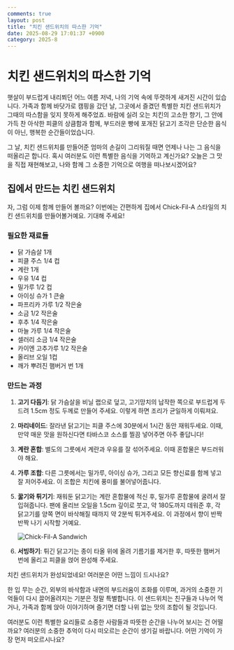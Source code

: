 ```yaml
---
comments: true
layout: post
title: "치킨 샌드위치의 따스한 기억"
date: 2025-08-29 17:01:37 +0900
category: 2025-8
---
```


# 치킨 샌드위치의 따스한 기억

햇살이 부드럽게 내리쬐던 어느 여름 저녁, 나의 기억 속에 뚜렷하게 새겨진 시간이 있습니다. 가족과 함께 바닷가로 캠핑을 갔던 날, 그곳에서 즐겼던 특별한 치킨 샌드위치가 그때의 따스함을 잊지 못하게 해주었죠. 바람에 실려 오는 치킨의 고소한 향기, 그 안에 가득 찬 아삭한 피클의 상큼함과 함께, 부드러운 빵에 포개진 닭고기 조각은 단순한 음식이 아닌, 행복한 순간들이었습니다.

그 날, 치킨 샌드위치를 만들어준 엄마의 손길이 그리워질 때면 언제나 나는 그 음식을 떠올리곤 합니다. 혹시 여러분도 이런 특별한 음식을 기억하고 계신가요? 오늘은 그 맛을 직접 재현해보고, 나와 함께 그 소중한 기억으로 여행을 떠나보시겠어요?

  

## 집에서 만드는 치킨 샌드위치

자, 그럼 이제 함께 만들어 볼까요? 이번에는 간편하게 집에서 Chick-Fil-A 스타일의 치킨 샌드위치를 만들어볼거예요. 기대해 주세요!

### 필요한 재료들

- 닭 가슴살 1개
- 피클 주스 1/4 컵
- 계란 1개
- 우유 1/4 컵
- 밀가루 1/2 컵
- 아이싱 슈가 1 큰술
- 파프리카 가루 1/2 작은술
- 소금 1/2 작은술
- 후추 1/4 작은술
- 마늘 가루 1/4 작은술
- 셀러리 소금 1/4 작은술
- 카이엔 고추가루 1/2 작은술
- 올리브 오일 1컵
- 깨가 뿌려진 햄버거 번 1개

  

### 만드는 과정

1. **고기 다듬기**: 닭 가슴살을 비닐 랩으로 덮고, 고기망치의 납작한 쪽으로 부드럽게 두드려 1.5cm 정도 두께로 만들어 주세요. 이렇게 하면 조리가 균일하게 이뤄져요.

2. **마리네이드**: 잘라낸 닭고기는 피클 주스에 30분에서 1시간 동안 재워두세요. 이때, 만약 매운 맛을 원하신다면 타바스코 소스를 찔끔 넣어주면 아주 좋답니다!

3. **계란 혼합**: 별도의 그릇에서 계란과 우유를 잘 섞어주세요. 이때 혼합물은 부드러워야 해요.

4. **가루 조합**: 다른 그릇에서는 밀가루, 아이싱 슈가, 그리고 모든 향신료를 함께 넣고 잘 저어주세요. 이 조합은 치킨에 풍미를 불어넣어줍니다.

5. **꿇기와 튀기기**: 재워둔 닭고기는 계란 혼합물에 적신 후, 밀가루 혼합물에 굴려서 잘 입혀줍니다. 팬에 올리브 오일을 1.5cm 깊이로 붓고, 약 180도까지 데워준 후, 각 닭고기를 양쪽 면이 바삭해질 때까지 약 2분씩 튀겨주세요. 이 과정에서 향이 반짝반짝 나기 시작할 거예요. 

   ![Chick-Fil-A Sandwich](https://www.themealdb.com/images/media/meals/sbx7n71587673021.jpg)

6. **서빙하기**: 튀긴 닭고기는 종이 타올 위에 올려 기름기를 제거한 후, 따뜻한 햄버거 번에 올리고 피클을 얹어 완성해 주세요.

  

치킨 샌드위치가 완성되었네요! 여러분은 어떤 느낌이 드시나요? 

  

한 입 무는 순간, 외부의 바삭함과 내면의 부드러움이 조화를 이루며, 과거의 소중한 기억들이 다시 끌어올려지는 기분은 정말 특별합니다. 이 샌드위치는 친구들과 나누어 먹거나, 가족과 함께 앉아 이야기하며 즐기면 더할 나위 없는 맛의 조합이 될 것입니다.

여러분도 이런 특별한 요리들로 소중한 사람들과 따뜻한 순간을 나누어 보시는 건 어떨까요? 여러분의 소중한 추억이 다시 떠오르는 순간이 생기길 바랍니다. 어떤 기억이 가장 먼저 떠오르시나요?